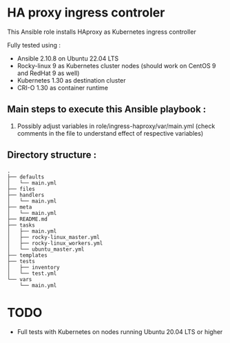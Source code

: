# HA proxy ingress controler 
This Ansible role installs HAproxy as Kubernetes ingress controller 

Fully tested using :
* Ansible 2.10.8 on Ubuntu 22.04 LTS
* Rocky-linux 9 as Kubernetes cluster nodes (should work on CentOS 9 and RedHat 9 as well)
* Kubernetes 1.30 as destination cluster 
* CRI-O 1.30 as container runtime

## Main steps to execute this Ansible playbook :
1. Possibly adjust variables in role/ingress-haproxy/var/main.yml (check comments in the file to understand effect of respective variables)
   
## Directory structure :
```
.
├── defaults
│   └── main.yml
├── files
├── handlers
│   └── main.yml
├── meta
│   └── main.yml
├── README.md
├── tasks
│   ├── main.yml
│   ├── rocky-linux_master.yml
│   ├── rocky-linux_workers.yml
│   └── ubuntu_master.yml
├── templates
├── tests
│   ├── inventory
│   └── test.yml
└── vars
    └── main.yml
```
# TODO
* Full tests with Kubernetes on nodes running Ubuntu 20.04 LTS or higher

